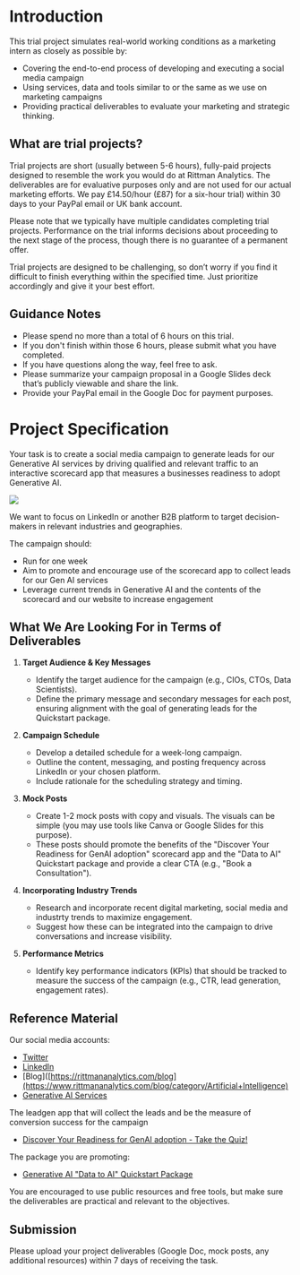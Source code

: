 # Introduction

This trial project simulates real-world working conditions as a marketing intern as closely as possible by:
- Covering the end-to-end process of developing and executing a social media campaign
- Using services, data and tools similar to or the same as we use on marketing campaigns
- Providing practical deliverables to evaluate your marketing and strategic thinking.

## What are trial projects?

Trial projects are short (usually between 5-6 hours), fully-paid projects designed to resemble the work you would do at Rittman Analytics. The deliverables are for evaluative purposes only and are not used for our actual marketing efforts. We pay £14.50/hour (£87) for a six-hour trial) within 30 days to your PayPal email or UK bank account.

Please note that we typically have multiple candidates completing trial projects. Performance on the trial informs decisions about proceeding to the next stage of the process, though there is no guarantee of a permanent offer.

Trial projects are designed to be challenging, so don’t worry if you find it difficult to finish everything within the specified time. Just prioritize accordingly and give it your best effort.

## Guidance Notes

- Please spend no more than a total of 6 hours on this trial.
- If you don't finish within those 6 hours, please submit what you have completed.
- If you have questions along the way, feel free to ask.
- Please summarize your campaign proposal in a Google Slides deck that’s publicly viewable and share the link.
- Provide your PayPal email in the Google Doc for payment purposes.

# Project Specification

Your task is to create a social media campaign to generate leads for our Generative AI services by driving qualified and relevant traffic to an interactive scorecard app that measures a businesses readiness to adopt Generative AI.

<img src="https://images.squarespace-cdn.com/content/v1/63b6c9e3cbf92e7d56375d12/3701bc56-6cef-40c1-b71a-cd556a358f8b/quiz.jpg?format=500w">

We want to focus on LinkedIn or another B2B platform to target decision-makers in relevant industries and geographies.

The campaign should:
- Run for one week
- Aim to promote and encourage use of the scorecard app to collect leads for our Gen AI services
- Leverage current trends in Generative AI and the contents of the scorecard and our website to increase engagement

## What We Are Looking For in Terms of Deliverables

1. **Target Audience & Key Messages**
   - Identify the target audience for the campaign (e.g., CIOs, CTOs, Data Scientists).
   - Define the primary message and secondary messages for each post, ensuring alignment with the goal of generating leads for the Quickstart package.

2. **Campaign Schedule**
   - Develop a detailed schedule for a week-long campaign.
   - Outline the content, messaging, and posting frequency across LinkedIn or your chosen platform.
   - Include rationale for the scheduling strategy and timing.

3. **Mock Posts**
   - Create 1-2 mock posts with copy and visuals. The visuals can be simple (you may use tools like Canva or Google Slides for this purpose).
   - These posts should promote the benefits of the "Discover Your Readiness for GenAI adoption" scorecard app and the "Data to AI" Quickstart package and provide a clear CTA (e.g., "Book a Consultation").

4. **Incorporating Industry Trends**
   - Research and incorporate recent digital marketing, social media and industrty trends to maximize engagement.
   - Suggest how these can be integrated into the campaign to drive conversations and increase visibility.

5. **Performance Metrics**
   - Identify key performance indicators (KPIs) that should be tracked to measure the success of the campaign (e.g., CTR, lead generation, engagement rates).

## Reference Material

Our social media accounts:
- [Twitter](https://twitter.com/rittmananalytic)
- [LinkedIn](https://www.linkedin.com/company/rittmananalytics/)
- [Blog]([https://rittmananalytics.com/blog](https://www.rittmananalytics.com/blog/category/Artificial+Intelligence)
- [Generative AI Services](https://www.rittmananalytics.com/offers/artificial-intelligence)

The leadgen app that will collect the leads and be the measure of conversion success for the campaign
- [Discover Your Readiness for GenAI adoption - Take the Quiz!](https://go.rittmananalytics.com/genai) 

The package you are promoting:
- [Generative AI "Data to AI" Quickstart Package](https://www.rittmananalytics.com/blog/2024/8/2/is-your-business-ready-and-enabled-for-generative-ai)

You are encouraged to use public resources and free tools, but make sure the deliverables are practical and relevant to the objectives.

## Submission

Please upload your project deliverables (Google Doc, mock posts, any additional resources) within 7 days of receiving the task.
